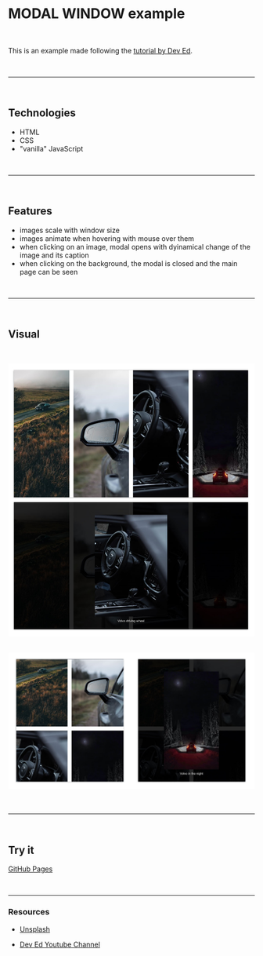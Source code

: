 # MODAL WINDOW example

<br>

This is an example made following the [tutorial by Dev Ed](https://www.youtube.com/watch?v=4SQXOA8Z-lo).

<br>

---

<br>

## Technologies

- HTML
- CSS
- "vanilla" JavaScript

<br>

---

<br>

## Features

- images scale with window size
- images animate when hovering with mouse over them
- when clicking on an image, modal opens with dyinamical change of the image and its caption
- when clicking on the background, the modal is closed and the main page can be seen

<br>

---

<br>

## Visual

<br>

![visual 1](img/modal-1.jpg)
<br><br>

![visual 2](img/modal-2.jpg)
<br><br><br>

---

<br>

## Try it

[GitHub Pages]()

<br>

---

### Resources

- [Unsplash](https://unsplash.com/s/photos/volvo)

- [Dev Ed Youtube Channel](https://www.youtube.com/watch?v=4SQXOA8Z-lo)
